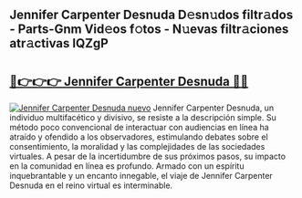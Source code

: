 ## Jennifer Carpenter Desnuda D𝚎sn𝚞dos filtr𝚊dos - Parts-Gnm Vid𝚎os f𝚘tos - N𝚞evas filtr𝚊ciones atr𝚊ctivas lQZgP

# <h2><a href="http://mb8hmj2.tromn.icu/?c=Jennifer+Carpenter+Desnuda">🔗👉👉👉 Jennifer Carpenter Desnuda 🔗🔗</a></h2>

[![Jennifer Carpenter Desnuda nuevo](https://i.imgur.com/pEAQMta.gif)](http://mb8hmj2.tromn.icu/?c=Jennifer+Carpenter+Desnuda)
Jennifer Carpenter Desnuda, un individuo multifacético y divisivo, se resiste a la descripción simple. Su método poco convencional de interactuar con audiencias en línea ha atraído y ofendido a los observadores, estimulando debates sobre el consentimiento, la moralidad y las complejidades de las sociedades virtuales. A pesar de la incertidumbre de sus próximos pasos, su impacto en la comunidad en línea es profundo. Armado con un espíritu inquebrantable y un encanto innegable, el viaje de Jennifer Carpenter Desnuda en el reino virtual es interminable.

